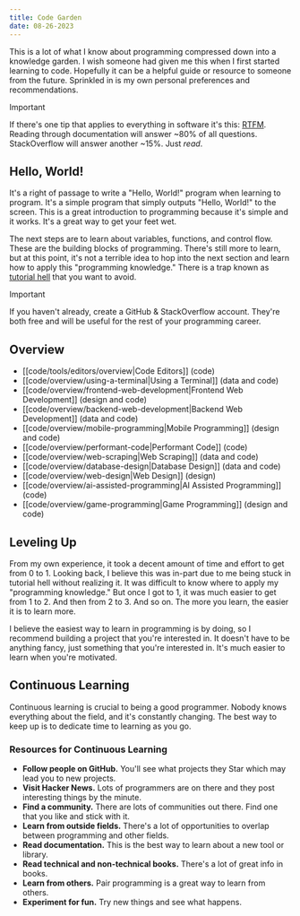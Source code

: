 ```yaml
---
title: Code Garden
date: 08-26-2023
---
```

This is a lot of what I know about programming compressed down into a knowledge garden. I wish someone had given me this when I first started learning to code. Hopefully it can be a helpful guide or resource to someone from the future. Sprinkled in is my own personal preferences and recommendations.

>[!important]
>If there's one tip that applies to everything in software it's this: [RTFM](https://en.wikipedia.org/wiki/RTFM). Reading through documentation will answer ~80% of all questions. StackOverflow will answer another ~15%. Just *read*.

## Hello, World!

It's a right of passage to write a "Hello, World!" program when learning to program. It's a simple program that simply outputs "Hello, World!" to the screen. This is a great introduction to programming because it's simple and it works. It's a great way to get your feet wet.

The next steps are to learn about variables, functions, and control flow. These are the building blocks of programming. There's still more to learn, but at this point, it's not a terrible idea to hop into the next section and learn how to apply this "programming knowledge." There is a trap known as [tutorial hell](https://hackernoon.com/9-step-solution-to-escape-tutorial-hell-permanently) that you want to avoid.

>[!important]
>If you haven't already, create a GitHub & StackOverflow account. They're both free and will be useful for the rest of your programming career.

## Overview

- [[code/tools/editors/overview|Code Editors]] (code)
- [[code/overview/using-a-terminal|Using a Terminal]] (data and code)
- [[code/overview/frontend-web-development|Frontend Web Development]] (design and code)
- [[code/overview/backend-web-development|Backend Web Development]] (data and code)
- [[code/overview/mobile-programming|Mobile Programming]] (design and code)
- [[code/overview/performant-code|Performant Code]] (code)
- [[code/overview/web-scraping|Web Scraping]] (data and code)
- [[code/overview/database-design|Database Design]] (data and code)
- [[code/overview/web-design|Web Design]] (design)
- [[code/overview/ai-assisted-programming|AI Assisted Programming]] (code)
- [[code/overview/game-programming|Game Programming]] (design and code)

## Leveling Up

From my own experience, it took a decent amount of time and effort to get from 0 to 1. Looking back, I believe this was in-part due to me being stuck in tutorial hell without realizing it. It was difficult to know where to apply my "programming knowledge." But once I got to 1, it was much easier to get from 1 to 2. And then from 2 to 3. And so on. The more you learn, the easier it is to learn more.

I believe the easiest way to learn in programming is by doing, so I recommend building a project that you're interested in. It doesn't have to be anything fancy, just something that you're interested in. It's much easier to learn when you're motivated.

## Continuous Learning

Continuous learning is crucial to being a good programmer. Nobody knows everything about the field, and it's constantly changing. The best way to keep up is to dedicate time to learning as you go.

### Resources for Continuous Learning

- **Follow people on GitHub.** You'll see what projects they Star which may lead you to new projects.
- **Visit Hacker News.** Lots of programmers are on there and they post interesting things by the minute.
- **Find a community.** There are lots of communities out there. Find one that you like and stick with it.
- **Learn from outside fields.** There's a lot of opportunities to overlap between programming and other fields.
- **Read documentation.** This is the best way to learn about a new tool or library.
- **Read technical and non-technical books.** There's a lot of great info in books.
- **Learn from others.** Pair programming is a great way to learn from others.
- **Experiment for fun.** Try new things and see what happens.
